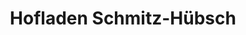 ---
title: "Hofladen Schmitz-Hübsch"
url: /bornheim/hofladen-schmitz-huebsch/
shop: Gemüse & Obst
---